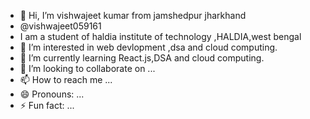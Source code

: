 - 👋 Hi, I’m vishwajeet kumar from jamshedpur jharkhand
-  @vishwajeet059161
-  I am a student of haldia institute of technology ,HALDIA,west bengal
- 👀 I’m interested in web devlopment ,dsa and cloud computing.
- 🌱 I’m currently learning React.js,DSA and cloud computing.
- 💞️ I’m looking to collaborate on ...
- 📫 How to reach me ...
- 😄 Pronouns: ...
- ⚡ Fun fact: ...

<!---
vishwajeet059161/vishwajeet059161 is a ✨ special ✨ repository because its `README.md` (this file) appears on your GitHub profile.
You can click the Preview link to take a look at your changes.
--->
